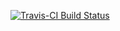 [![Travis-CI Build Status](https://travis-ci.org/akgold/dply2.svg?branch=master?branch=master)](https://travis-ci.org/akgold/dply2)

